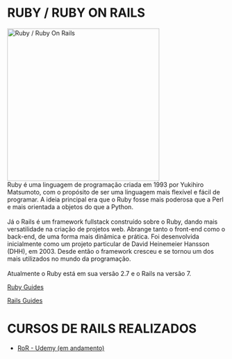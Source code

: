 # RUBY / RUBY ON RAILS
<img src="https://i.ibb.co/gM64DYn/Group-63.png" alt="Ruby / Ruby On Rails" title="Ruby / Ruby On Rails" width="350px" >
<br />
Ruby é uma linguagem de programação criada em 1993 por Yukihiro Matsumoto, com o propósito de ser uma linguagem mais flexível e fácil de programar. A ideia principal era que o Ruby fosse mais poderosa que a Perl e mais orientada a objetos do que a Python.
<br /><br />
Já o Rails é um framework fullstack construído sobre o Ruby, dando mais versatilidade na criação de projetos web. Abrange tanto o front-end como o back-end, de uma forma mais dinâmica e prática. Foi desenvolvida inicialmente como um projeto particular de David Heinemeier Hansson (DHH), em 2003. Desde então o framework cresceu e se tornou um dos mais utilizados no mundo da programação.
<br /><br />
Atualmente o Ruby está em sua versão 2.7 e o Rails na versão 7.


[Ruby Guides](https://www.ruby-lang.org/pt/)

[Rails Guides](https://guides.rubyonrails.org)


# CURSOS DE RAILS REALIZADOS
- [RoR - Udemy (em andamento)](https://github.com/reinaldonunes/RubyOnRails/tree/main/RailsUdemyCurso)





